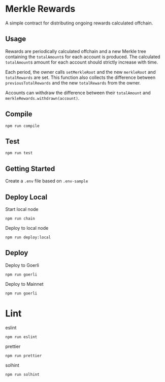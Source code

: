 # Merkle Rewards
A simple contract for distributing ongoing rewards calculated offchain.

## Usage
Rewards are periodically calculated offchain and a new Merkle tree containing the `totalAmount`s for each account is produced. The calculated `totalAmount`s amount for each account should strictly increase with time.

Each period, the owner calls `setMerkleRoot` and the new `merkleRoot` and `totalRewards` are set. This function also collects the difference between `previousTotalRewards` and the new `totalRewards` from the owner.

Accounts can withdraw the difference between their `totalAmount` and `merkleRewards.withdrawn(account)`.

## Compile
```
npm run compile
```

## Test
```
npm run test
```

## Getting Started
Create a `.env` file based on `.env-sample`

## Deploy Local
Start local node
```
npm run chain
```

Deploy to local node
```
npm run deploy:local
```

## Deploy
Deploy to Goerli
```
npm run goerli
```

Deploy to Mainnet
```
npm run goerli
```
# Lint

eslint
```shell
npm run eslint
```

prettier
```shell
npm run prettier
```

solhint
```shell
npm run solhint
```
